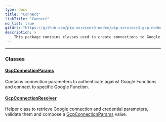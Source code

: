 ```yaml
---
type: docs
title: "Connect"
linkTitle: "Connect"
no_list: true
gitUrl: "https://github.com/pip-services3-nodex/pip-services3-gcp-nodex"
description: >
    This package contains classes used to create connections to Google.
---
```

---

<div class="module-body"> 


### Classes

#### [GcpConnectionParams](gcp_connection_params)
Contains connection parameters to authenticate against Google Functions
and connect to specific Google Function.

#### [GcpConnectionResolver](gcp_connection_resolver)
Helper class to retrieve Google connection and credential parameters,
validate them and compose a [GcpConnectionParams](gcp_connection_params) value.

</div>
